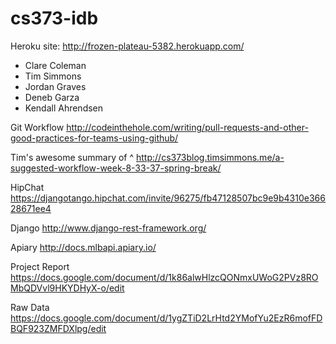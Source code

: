 cs373-idb
=========
Heroku site: http://frozen-plateau-5382.herokuapp.com/

* Clare Coleman
* Tim Simmons
* Jordan Graves
* Deneb Garza
* Kendall Ahrendsen


Git Workflow
http://codeinthehole.com/writing/pull-requests-and-other-good-practices-for-teams-using-github/

Tim's awesome summary of ^
http://cs373blog.timsimmons.me/a-suggested-workflow-week-8-33-37-spring-break/

HipChat
https://djangotango.hipchat.com/invite/96275/fb47128507bc9e9b4310e36628671ee4

Django
http://www.django-rest-framework.org/

Apiary
http://docs.mlbapi.apiary.io/

Project Report
https://docs.google.com/document/d/1k86alwHlzcQONmxUWoG2PVz8ROMbQDVvl9HKYDHyX-o/edit

Raw Data
https://docs.google.com/document/d/1ygZTiD2LrHtd2YMofYu2EzR6mofFDBQF923ZMFDXlpg/edit

